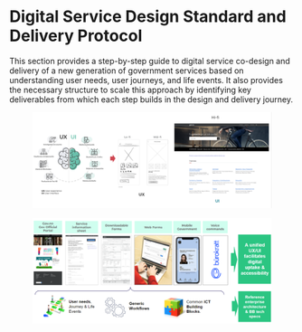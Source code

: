 # Digital Service Design Standard and Delivery Protocol

This section provides a step-by-step guide to digital service co-design and delivery of a new generation of government services based on understanding user needs, user journeys, and life events. It also provides the necessary structure to scale this approach by identifying key deliverables from which each step builds in the design and delivery journey.&#x20;

<figure><img src="../.gitbook/assets/image (1).png" alt=""><figcaption></figcaption></figure>



<figure><img src="../.gitbook/assets/Playbook Sections.png" alt=""><figcaption></figcaption></figure>

